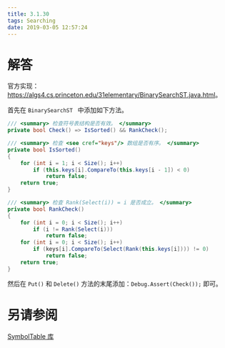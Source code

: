 ```yaml
---
title: 3.1.30
tags: Searching
date: 2019-03-05 12:57:24
---
```


# 解答

官方实现：<https://algs4.cs.princeton.edu/31elementary/BinarySearchST.java.html>。

首先在 `BinarySearchST ` 中添加如下方法。

```csharp
/// <summary> 检查符号表结构是否有效。 </summary>
private bool Check() => IsSorted() && RankCheck();

/// <summary> 检查 <see cref="keys"/> 数组是否有序。 </summary>
private bool IsSorted()
{
    for (int i = 1; i < Size(); i++)
        if (this.keys[i].CompareTo(this.keys[i - 1]) < 0)
            return false;
    return true;
}

/// <summary> 检查 Rank(Select(i)) = i 是否成立。 </summary>
private bool RankCheck()
{
    for (int i = 0; i < Size(); i++)
        if (i != Rank(Select(i)))
            return false;
    for (int i = 0; i < Size(); i++)
        if (keys[i].CompareTo(Select(Rank(this.keys[i]))) != 0)
            return false;
    return true;
}
```

然后在 `Put()` 和 `Delete()` 方法的末尾添加：`Debug.Assert(Check());` 即可。

# 另请参阅

[SymbolTable 库](https://alg4.ikesnowy.com/docs/api/SymbolTable.html)
